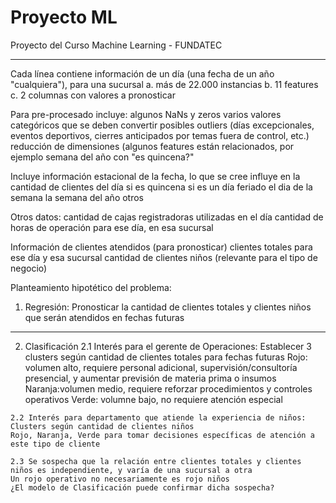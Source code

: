 # Proyecto ML
Proyecto del Curso Machine Learning - FUNDATEC

**********************************************************************************

Cada línea contiene información de un día (una fecha de un año "cualquiera"), para una sucursal
  a. más de 22.000 instancias
  b. 11 features  
  c. 2 columnas con valores a pronosticar

Para pre-procesado incluye:
  algunos NaNs y zeros
  varios valores categóricos que se deben convertir
  posibles outliers (días excepcionales, eventos deportivos, cierres anticipados por temas fuera de control, etc.)
  reducción de dimensiones (algunos features están relacionados, por ejemplo semana del año con "es quincena?"
 
Incluye información estacional de la fecha, lo que se cree influye en la cantidad de clientes del día
  si es quincena
  si es un día feriado
  el dia de la semana
  la semana del año
  otros
 
Otros datos:
  cantidad de cajas registradoras utilizadas en el día
  cantidad de horas de operación para ese día, en esa sucursal
  
Información de clientes atendidos (para pronosticar)
  clientes totales para ese día y esa sucursal
  cantidad de clientes niños (relevante para el tipo de negocio)
  
Planteamiento hipotético del problema:
  1. Regresión:
  Pronosticar la  cantidad de clientes totales y clientes niños que serán atendidos en fechas futuras
  
  **********************************************************************************
  
  2. Clasificación
    2.1 Interés para el gerente de Operaciones:
    Establecer 3 clusters según cantidad de clientes totales para fechas futuras
      Rojo:   volumen alto, requiere personal adicional, supervisión/consultoría presencial, y aumentar previsión de materia prima o insumos
      Naranja:volumen medio, requiere reforzar procedimientos y controles operativos
      Verde:  volumne bajo, no requiere atención especial
      
    2.2 Interés para departamento que atiende la experiencia de niños:
    Clusters según cantidad de clientes niños
    Rojo, Naranja, Verde para tomar decisiones específicas de atención a este tipo de cliente
      
    2.3 Se sospecha que la relación entre clientes totales y clientes niños es independiente, y varía de una sucursal a otra
    Un rojo operativo no necesariamente es rojo niños
    ¿El modelo de Clasificación puede confirmar dicha sospecha?
